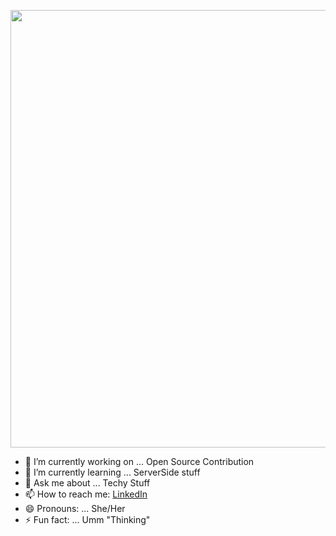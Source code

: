 


<p align="center">
<img src="https://media.giphy.com/media/jRAih7x2GxBEOQ3Kk7/giphy.gif" width="700" />










- 🔭 I’m currently working on ... Open Source Contribution
- 🌱 I’m currently learning ... ServerSide stuff
- 💬 Ask me about ... Techy Stuff
- 📫 How to reach me: [LinkedIn](https://www.linkedin.com/in/kritikasagar/)
- 😄 Pronouns: ... She/Her
- ⚡ Fun fact: ... Umm "Thinking"

</p>
